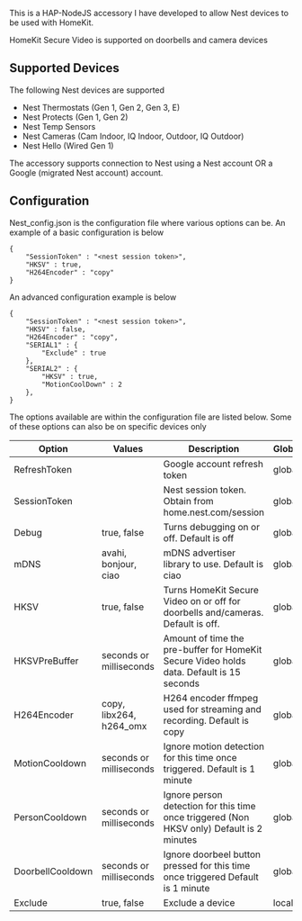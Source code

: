 This is a HAP-NodeJS accessory I have developed to allow Nest devices to be used with HomeKit. 

HomeKit Secure Video is supported on doorbells and camera devices

## Supported Devices

The following Nest devices are supported

* Nest Thermostats (Gen 1, Gen 2, Gen 3, E)
* Nest Protects (Gen 1, Gen 2)
* Nest Temp Sensors
* Nest Cameras (Cam Indoor, IQ Indoor, Outdoor, IQ Outdoor)
* Nest Hello (Wired Gen 1)

The accessory supports connection to Nest using a Nest account OR a Google (migrated Nest account) account.

## Configuration

Nest_config.json is the configuration file where various options can be. An example of a basic configuration is below

```
{
    "SessionToken" : "<nest session token>",
    "HKSV" : true,
    "H264Encoder" : "copy"
}
```

An advanced configuration example is below

```
{
    "SessionToken" : "<nest session token>",
    "HKSV" : false,
    "H264Encoder" : "copy",
    "SERIAL1" : {
        "Exclude" : true
    },
    "SERIAL2" : {
        "HKSV" : true,
        "MotionCoolDown" : 2
    },
}
```

The options available are within the configuration file are listed below. Some of these options can also be on specific devices only

| Option           | Values                  | Description                                                                               | Global/Local |
|------------------|-------------------------|-------------------------------------------------------------------------------------------|--------------|
| RefreshToken     |                         | Google account refresh token                                                              | global       |
| SessionToken     |                         | Nest session token. Obtain from home.nest.com/session                                     | global       |
| Debug            | true, false             | Turns debugging on or off. Default is off                                                 | global       |
| mDNS             | avahi, bonjour, ciao    | mDNS advertiser library to use. Default is ciao                                           | global       |
| HKSV             | true, false             | Turns HomeKit Secure Video on or off for doorbells and/cameras. Default is off.           | global/local |
| HKSVPreBuffer    | seconds or milliseconds | Amount of time the pre-buffer for HomeKit Secure Video holds data. Default is 15 seconds  | global/local |
| H264Encoder      | copy, libx264, h264_omx | H264 encoder ffmpeg used for streaming and recording. Default is copy                     | global       |
| MotionCooldown   | seconds or milliseconds | Ignore motion detection for this time once triggered. Default is 1 minute                 | global/local |
| PersonCooldown   | seconds or milliseconds | Ignore person detection for this time once triggered (Non HKSV only) Default is 2 minutes | global/local |
| DoorbellCooldown | seconds or milliseconds | Ignore doorbeel button pressed for this time once triggered Default is 1 minute           | global/local |
| Exclude          | true, false             | Exclude a device                                                                          | local        |
